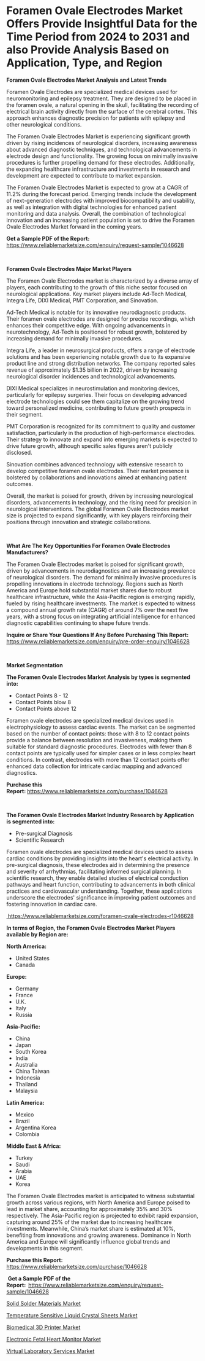 <p><h1>Foramen Ovale Electrodes Market Offers Provide Insightful Data for the Time Period from 2024 to 2031 and also Provide Analysis Based on Application, Type, and Region</h1></p><p><strong>Foramen Ovale Electrodes Market Analysis and Latest Trends</strong></p>
<p><p>Foramen Ovale Electrodes are specialized medical devices used for neuromonitoring and epilepsy treatment. They are designed to be placed in the foramen ovale, a natural opening in the skull, facilitating the recording of electrical brain activity directly from the surface of the cerebral cortex. This approach enhances diagnostic precision for patients with epilepsy and other neurological conditions.</p><p>The Foramen Ovale Electrodes Market is experiencing significant growth driven by rising incidences of neurological disorders, increasing awareness about advanced diagnostic techniques, and technological advancements in electrode design and functionality. The growing focus on minimally invasive procedures is further propelling demand for these electrodes. Additionally, the expanding healthcare infrastructure and investments in research and development are expected to contribute to market expansion.</p><p>The Foramen Ovale Electrodes Market is expected to grow at a CAGR of 11.2% during the forecast period. Emerging trends include the development of next-generation electrodes with improved biocompatibility and usability, as well as integration with digital technologies for enhanced patient monitoring and data analysis. Overall, the combination of technological innovation and an increasing patient population is set to drive the Foramen Ovale Electrodes Market forward in the coming years.</p></p>
<p><strong>Get a Sample PDF of the Report:&nbsp;</strong> <a href="https://www.reliablemarketsize.com/enquiry/request-sample/1046628?utm_campaign=1838&utm_medium=2&utm_source=Github&utm_content=ia&utm_term=06122024&utm_id=foramen-ovale-electrodes">https://www.reliablemarketsize.com/enquiry/request-sample/1046628</a></p>
<p>&nbsp;</p>
<p><strong>Foramen Ovale Electrodes Major Market Players</strong></p>
<p><p>The Foramen Ovale Electrodes market is characterized by a diverse array of players, each contributing to the growth of this niche sector focused on neurological applications. Key market players include Ad-Tech Medical, Integra Life, DIXI Medical, PMT Corporation, and Sinovation. </p><p>Ad-Tech Medical is notable for its innovative neurodiagnostic products. Their foramen ovale electrodes are designed for precise recordings, which enhances their competitive edge. With ongoing advancements in neurotechnology, Ad-Tech is positioned for robust growth, bolstered by increasing demand for minimally invasive procedures.</p><p>Integra Life, a leader in neurosurgical products, offers a range of electrode solutions and has been experiencing notable growth due to its expansive product line and strong distribution networks. The company reported sales revenue of approximately $1.35 billion in 2022, driven by increasing neurological disorder incidences and technological advancements.</p><p>DIXI Medical specializes in neurostimulation and monitoring devices, particularly for epilepsy surgeries. Their focus on developing advanced electrode technologies could see them capitalize on the growing trend toward personalized medicine, contributing to future growth prospects in their segment.</p><p>PMT Corporation is recognized for its commitment to quality and customer satisfaction, particularly in the production of high-performance electrodes. Their strategy to innovate and expand into emerging markets is expected to drive future growth, although specific sales figures aren't publicly disclosed.</p><p>Sinovation combines advanced technology with extensive research to develop competitive foramen ovale electrodes. Their market presence is bolstered by collaborations and innovations aimed at enhancing patient outcomes.</p><p>Overall, the market is poised for growth, driven by increasing neurological disorders, advancements in technology, and the rising need for precision in neurological interventions. The global Foramen Ovale Electrodes market size is projected to expand significantly, with key players reinforcing their positions through innovation and strategic collaborations.</p></p>
<p>&nbsp;</p>
<p><strong>What Are The Key Opportunities For Foramen Ovale Electrodes Manufacturers?</strong></p>
<p><p>The Foramen Ovale Electrodes market is poised for significant growth, driven by advancements in neurodiagnostics and an increasing prevalence of neurological disorders. The demand for minimally invasive procedures is propelling innovations in electrode technology. Regions such as North America and Europe hold substantial market shares due to robust healthcare infrastructure, while the Asia-Pacific region is emerging rapidly, fueled by rising healthcare investments. The market is expected to witness a compound annual growth rate (CAGR) of around 7% over the next five years, with a strong focus on integrating artificial intelligence for enhanced diagnostic capabilities continuing to shape future trends.</p></p>
<p><strong>Inquire or Share Your Questions If Any Before Purchasing This Report:</strong> <a href="https://www.reliablemarketsize.com/enquiry/pre-order-enquiry/1046628?utm_campaign=1838&utm_medium=2&utm_source=Github&utm_content=ia&utm_term=06122024&utm_id=foramen-ovale-electrodes">https://www.reliablemarketsize.com/enquiry/pre-order-enquiry/1046628</a></p>
<p>&nbsp;</p>
<p><strong>Market Segmentation</strong></p>
<p><strong>The Foramen Ovale Electrodes Market Analysis by types is segmented into:</strong></p>
<p><ul><li>Contact Points 8 - 12</li><li>Contact Points blow 8</li><li>Contact Points above 12</li></ul></p>
<p><p>Foramen ovale electrodes are specialized medical devices used in electrophysiology to assess cardiac events. The market can be segmented based on the number of contact points: those with 8 to 12 contact points provide a balance between resolution and invasiveness, making them suitable for standard diagnostic procedures. Electrodes with fewer than 8 contact points are typically used for simpler cases or in less complex heart conditions. In contrast, electrodes with more than 12 contact points offer enhanced data collection for intricate cardiac mapping and advanced diagnostics.</p></p>
<p><strong>Purchase this Report:&nbsp;</strong><a href="https://www.reliablemarketsize.com/purchase/1046628?utm_campaign=1838&utm_medium=2&utm_source=Github&utm_content=ia&utm_term=06122024&utm_id=foramen-ovale-electrodes">https://www.reliablemarketsize.com/purchase/1046628</a></p>
<p>&nbsp;</p>
<p><strong>The Foramen Ovale Electrodes Market Industry Research by Application is segmented into:</strong></p>
<p><ul><li>Pre-surgical Diagnosis</li><li>Scientific Research</li></ul></p>
<p><p>Foramen ovale electrodes are specialized medical devices used to assess cardiac conditions by providing insights into the heart's electrical activity. In pre-surgical diagnosis, these electrodes aid in determining the presence and severity of arrhythmias, facilitating informed surgical planning. In scientific research, they enable detailed studies of electrical conduction pathways and heart function, contributing to advancements in both clinical practices and cardiovascular understanding. Together, these applications underscore the electrodes' significance in improving patient outcomes and fostering innovation in cardiac care.</p></p>
<p><a href="https://www.reliablemarketsize.com/foramen-ovale-electrodes-r1046628?utm_campaign=1838&utm_medium=2&utm_source=Github&utm_content=ia&utm_term=06122024&utm_id=foramen-ovale-electrodes">&nbsp;https://www.reliablemarketsize.com/foramen-ovale-electrodes-r1046628</a></p>
<p><strong>In terms of Region, the Foramen Ovale Electrodes Market Players available by Region are:</strong></p>
<p>
    <p> <strong> North America: </strong>
        <ul>
            <li>United States</li>
            <li>Canada</li>
        </ul>
        </p> 
    <p> <strong> Europe: </strong>
        <ul>
            <li>Germany</li>
            <li>France</li>
            <li>U.K.</li>
            <li>Italy</li>
            <li>Russia</li>
        </ul>
        </p> 
    <p> <strong> Asia-Pacific: </strong>
        <ul>
            <li>China</li>
            <li>Japan</li>
            <li>South Korea</li>
            <li>India</li>
            <li>Australia</li>
            <li>China Taiwan</li>
            <li>Indonesia</li>
            <li>Thailand</li>
            <li>Malaysia</li>
        </ul>
        </p> 
    <p> <strong> Latin America: </strong>
        <ul>
            <li>Mexico</li>
            <li>Brazil</li>
            <li>Argentina Korea</li>
            <li>Colombia</li>
        </ul>
        </p> 
    <p> <strong> Middle East & Africa: </strong>
        <ul>
            <li>Turkey</li>
            <li>Saudi</li>
            <li>Arabia</li>
            <li>UAE</li>
            <li>Korea</li>
        </ul>
    </p>
    </p>
<p><p>The Foramen Ovale Electrodes market is anticipated to witness substantial growth across various regions, with North America and Europe poised to lead in market share, accounting for approximately 35% and 30% respectively. The Asia-Pacific region is projected to exhibit rapid expansion, capturing around 25% of the market due to increasing healthcare investments. Meanwhile, China’s market share is estimated at 10%, benefiting from innovations and growing awareness. Dominance in North America and Europe will significantly influence global trends and developments in this segment.</p></p>
<p><strong>Purchase this Report: </strong><a href="https://www.reliablemarketsize.com/purchase/1046628?utm_campaign=1838&utm_medium=2&utm_source=Github&utm_content=ia&utm_term=06122024&utm_id=foramen-ovale-electrodes">https://www.reliablemarketsize.com/purchase/1046628</a></p>
<p>&nbsp;<strong>Get a Sample PDF of the Report:&nbsp;&nbsp;</strong><a href="https://www.reliablemarketsize.com/enquiry/request-sample/1046628?utm_campaign=1838&utm_medium=2&utm_source=Github&utm_content=ia&utm_term=06122024&utm_id=foramen-ovale-electrodes">https://www.reliablemarketsize.com/enquiry/request-sample/1046628</a></p>
<p><strong></strong></p>
<p><p><a href="https://issuu.com/reportprime-2/docs/solid-solder-materials-market-size-2030.pptx?utm_campaign=1838&utm_medium=2&utm_source=Github&utm_content=ia&utm_term=06122024&utm_id=foramen-ovale-electrodes">Solid Solder Materials Market</a></p><p><a href="https://www.linkedin.com/pulse/complete-analysis-temperature-sensitive-liquid-crystal-sheets-fdjqc?utm_campaign=1838&utm_medium=2&utm_source=Github&utm_content=ia&utm_term=06122024&utm_id=foramen-ovale-electrodes">Temperature Sensitive Liquid Crystal Sheets Market</a></p><p><a href="https://www.linkedin.com/pulse/market-size-growth-projections-biomedical-3d-printer-hmuyf?utm_campaign=1838&utm_medium=2&utm_source=Github&utm_content=ia&utm_term=06122024&utm_id=foramen-ovale-electrodes">Biomedical 3D Printer Market</a></p><p><a href="https://www.linkedin.com/pulse/market-leaders-laggards-global-electronic-fetal-heart-u99af?utm_campaign=1838&utm_medium=2&utm_source=Github&utm_content=ia&utm_term=06122024&utm_id=foramen-ovale-electrodes">Electronic Fetal Heart Monitor Market</a></p><p><a href="https://issuu.com/reportprime-2/docs/virtual-laboratory-services-market-size-2030.pptx?utm_campaign=1838&utm_medium=2&utm_source=Github&utm_content=ia&utm_term=06122024&utm_id=foramen-ovale-electrodes">Virtual Laboratory Services Market</a></p></p>